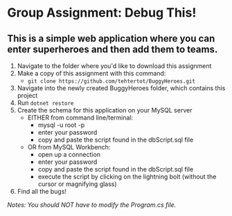 # Group Assignment: Debug This!
This is a simple web application where you can enter superheroes and then add them to teams.
---
1. Navigate to the folder where you'd like to download this assignment
2. Make a copy of this assignment with this command:
    - `git clone https://github.com/tehtertot/BuggyHeroes.git`
3. Navigate into the newly created BuggyHeroes folder, which contains this project
4. Run `dotnet restore`
5. Create the schema for this application on your MySQL server 
    - EITHER from command line/terminal: 
        - mysql -u root -p
        - enter your password
        - copy and paste the script found in the dbScript.sql file
    - OR from MySQL Workbench:
        - open up a connection
        - enter your password
        - copy and paste the script found in the dbScript.sql file
        - execute the script by clicking on the lightning bolt (without the cursor or magnifying glass)
5. Find all the bugs!

*Notes: You should NOT have to modify the Program.cs file.*